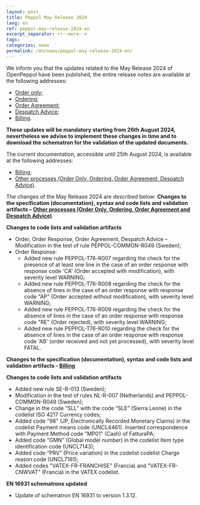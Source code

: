 ```yaml
---
layout: post
title: Peppol May Release 2024
lang: en
ref: peppol-may-release-2024-en
excerpt_separator: <!--more-->
tags:
categories: news
permalink: /en/news/peppol-may-release-2024-en/
---
```

We inform you that the updates related to the May Release 2024 of OpenPeppol have been published, the entire release notes are available at the following addresses:

 - [Order only](https://peppol-docs.agid.gov.it/docs-next-release/docs/ITA/others/guides/release-notes-it/3-order-only/main.html);
 - [Ordering](https://peppol-docs.agid.gov.it/docs-next-release/docs/ITA/others/guides/release-notes-it/28-ordering/main.html);
 - [Order Agreement](https://peppol-docs.agid.gov.it/docs-next-release/docs/ITA/others/guides/release-notes-it/42-orderagreement/main.html);
 - [Despatch Advice](https://peppol-docs.agid.gov.it/docs-next-release/docs/ITA/others/guides/release-notes-it/30-despatchadvice/main.html);
 - [Billing](https://peppol-docs.agid.gov.it/docs-next-release/docs/ITA/invoice/guide/release-notes-it/main.html).

**These updates will be mandatory starting from 26th August 2024, nevertheless we advise to implement these changes in time and to download the schematron for the validation of the updated documents.**
<!--more-->
The current documentation, accessible until 25th August 2024, is available at the following addresses:
 - [Billing](https://peppol-docs.agid.gov.it/docs/my_index_fatt.jsp);
 - [Other processes (Order Only, Ordering, Order Agreement, Despatch Advice)](https://peppol-docs.agid.gov.it/docs/my_index.jsp).

The changes of the May Release 2024 are described below:
**Changes to the specification (documentation), syntax and code lists and validation artifacts – [Other processes (Order Only, Ordering, Order Agreement and Despatch Advice)](https://peppol-docs.agid.gov.it/docs-next-release/my_index.jsp)**

**Changes to code lists and validation artifacts**
 - Order, Order Response, Order Agreement, Despatch Advice – Modification in the test of rule PEPPOL-COMMON-R049 (Sweden);
 - Order Response:
    - Added new rule PEPPOL-T76-R007 regarding the check for the presence of at least one line in the case of an order response with response code 'CA' (Order accepted with modification), with severity level WARNING;
    - Added new rule PEPPOL-T76-R008 regarding the check for the absence of lines in the case of an order response with response code "AP" (Order accepted without modification), with severity level WARNING;
    - Added new rule PEPPOL-T76-R009 regarding the check for the absence of lines in the case of an order response with response code "RE" (Order rejected), with severity level WARNING;
    - Added new rule PEPPOL-T76-R010 regarding the check for the absence of lines in the case of an order response with response code 'AB' (order received and not yet processed), with severity level FATAL.

**Changes to the specification (documentation), syntax and code lists and validation artifacts - [Billing](https://peppol-docs.agid.gov.it/docs-next-release/my_index_fatt.jsp)**

**Changes to code lists and validation artifacts**
 - Added new rule SE-R-013 (Sweden);
 - Modification in the test of rules NL-R-007 (Netherlands) and PEPPOL-COMMON-R049 (Sweden);
 - Change in the code “SLL” with the code “SLE” (Sierra Leone) in the codelist ISO 4217 Currency codes;
 - Added code "98" (JP, Electronically Recorded Monetary Claims) in the codelist Payment means code (UNCL4461). Inserted correspondence with Payment Method code "MP01" (Cash) of FatturaPA; 
 - Added code “GMN” (Global model number) in the codelist Item type identification code (UNCL7143);
 - Added code “PRV” (Price variation) in the codelist codelist Charge reason code (UNCL7161);
 - Added codes "VATEX-FR-FRANCHISE” (Francia) and "VATEX-FR-CNWVAT” (Francia) in the VATEX codelist.

**EN 16931 schematrons updated**
 - Update of schematron EN 16931 to version 1.3.12.